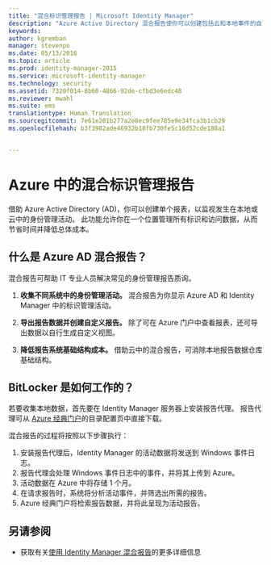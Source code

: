 ```yaml
---
title: "混合标识管理报告 | Microsoft Identity Manager"
description: "Azure Active Directory 混合报告使你可以创建包括云和本地事件的自定义报告。"
keywords: 
author: kgremban
manager: stevenpo
ms.date: 05/13/2016
ms.topic: article
ms.prod: identity-manager-2015
ms.service: microsoft-identity-manager
ms.technology: security
ms.assetid: 7320f014-8b60-4866-92de-cfbd3e6edc48
ms.reviewer: mwahl
ms.suite: ems
translationtype: Human Translation
ms.sourcegitcommit: 7e61e201b277a2e8ec9fee785e9e34fca3b1cb29
ms.openlocfilehash: b3f3982ade46932b18fb730fe5c16d52cde188a1


---
```


# Azure 中的混合标识管理报告
借助 Azure Active Directory (AD)，你可以创建单个报表，以监视发生在本地或云中的身份管理活动。 此功能允许你在一个位置管理所有标识和访问数据，从而节省时间并降低总体成本。

## 什么是 Azure AD 混合报告？
混合报告可帮助 IT 专业人员解决常见的身份管理报告质询。

1. **收集不同系统中的身份管理活动。** 混合报告为你显示 Azure AD 和 Identity Manager 中的标识管理活动。

2. **导出报告数据并创建自定义报告。** 除了可在 Azure 门户中查看报表，还可导出数据以自行生成自定义视图。

3. **降低报告系统基础结构成本。** 借助云中的混合报告，可消除本地报告数据仓库基础结构。

## BitLocker 是如何工作的？

若要收集本地数据，首先要在 Identity Manager 服务器上安装报告代理。 报告代理可从 [Azure 经典门户](https://manage.windowsazure.com/)的目录配置页中直接下载。

混合报告的过程将按照以下步骤执行：
1. 安装报告代理后，Identity Manager 的活动数据将发送到 Windows 事件日志。
2. 报告代理会处理 Windows 事件日志中的事件，并将其上传到 Azure。
3. 活动数据在 Azure 中将存储 1 个月。
4. 在请求报告时，系统将分析活动事件，并筛选出所需的报告。
5. Azure 经典门户将检索报告数据，并将此呈现为活动报告。

## 另请参阅
- 获取有关[使用 Identity Manager 混合报告](/microsoft-identity-manager/deploy-use/working-with-identity-manager-hybrid-reporting)的更多详细信息



<!--HONumber=Jun16_HO4-->


